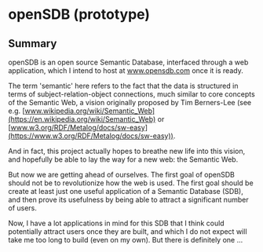 # openSDB (prototype)

## Summary

openSDB is an open source Semantic Database, interfaced through a web
application, which I intend to host at www.opensdb.com once it is ready.

The term 'semantic' here refers to the fact that the data is structured in terms
of subject-relation-object connections, much similar to core concepts of the
Semantic Web, a vision originally proposed by Tim Berners-Lee (see e.g.
[www.wikipedia.org/wiki/Semantic_Web](https://en.wikipedia.org/wiki/Semantic_Web) or [www.w3.org/RDF/Metalog/docs/sw-easy](https://www.w3.org/RDF/Metalog/docs/sw-easy)).

And in fact, this project actually hopes to breathe new life into this vision,
and hopefully be able to lay the way for a new web: the Semantic Web.

But now we are getting ahead of ourselves. The first goal of openSDB should not
be to revolutionize how the web is used. The first goal should be create at
least just one useful application of a Semantic Database (SDB), and then prove
its usefulness by being able to attract a significant number of users.

Now, I have a lot applications in mind for this SDB that I think could
potentially attract users once they are built, and which I do not expect will
take me too long to build (even on my own). But there is definitely one ...
